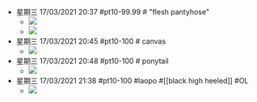 - 星期三 17/03/2021 20:37 #pt10-99.99 # "flesh pantyhose"
    - ![](https://firebasestorage.googleapis.com/v0/b/firescript-577a2.appspot.com/o/imgs%2Fapp%2FXELiu-NovaKG%2F5NBvg1p9pE.png?alt=media&token=d3fb1389-091b-4c29-a06e-e14e47bfed10)
    - ![](https://firebasestorage.googleapis.com/v0/b/firescript-577a2.appspot.com/o/imgs%2Fapp%2FXELiu-NovaKG%2Fdhqc6L2ADl.png?alt=media&token=859449ec-d6f5-4714-86c9-e809e7fa7198) 
- 星期三 17/03/2021 20:45 #pt10-100 # canvas
    - ![](https://firebasestorage.googleapis.com/v0/b/firescript-577a2.appspot.com/o/imgs%2Fapp%2FXELiu-NovaKG%2FainBNZRdB_.png?alt=media&token=03fa3556-316f-488d-9a71-b5a246cac432)
- 星期三 17/03/2021 20:48 #pt10-100 # ponytail
    - ![](https://firebasestorage.googleapis.com/v0/b/firescript-577a2.appspot.com/o/imgs%2Fapp%2FXELiu-NovaKG%2F5VGSLujloM.png?alt=media&token=59ac58b4-bd17-4599-a30c-707d3e9ef6fd) 
- 星期三 17/03/2021 21:38 #pt10-100 #laopo #[[black high heeled]] #OL
    - ![](https://firebasestorage.googleapis.com/v0/b/firescript-577a2.appspot.com/o/imgs%2Fapp%2FXELiu-NovaKG%2FT_RwSu2N7A.jpg?alt=media&token=c58d6882-6add-40a8-89fd-25dfe39bce2b)
